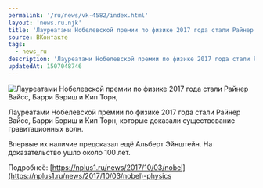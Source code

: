 ```yaml
---
permalink: '/ru/news/vk-4582/index.html'
layout: 'news.ru.njk'
title: 'Лауреатами Нобелевской премии по физике 2017 года стали Райнер Вайсс, Барри Бэриш и Кип Торн, к'
source: ВКонтакте
tags:
  - news_ru
description: 'Лауреатами Нобелевской премии по физике 2017 года стали Райнер Вайсс, Барри Бэриш и Кип Торн,'
updatedAt: 1507048746
---
```

![Лауреатами Нобелевской премии по физике 2017 года стали Райнер Вайсс, Барри Бэриш и Кип Торн,](https://sun9-55.userapi.com/impf/c841138/v841138939/583dc/u_SD_geUdtA.jpg?size=720x322&quality=96&proxy=1&sign=ed87e0c1cf7cc5c33169e306430c6f7c&c_uniq_tag=H1lDKea1gC9duT7Fd3fk8D_kE6OZrQTH574bSiC-94g&type=album)

Лауреатами Нобелевской премии по физике 2017 года стали Райнер Вайсс, Барри Бэриш и Кип Торн, которые доказали существование гравитационных волн.

Впервые их наличие предсказал ещё Альберт Эйнштейн. На доказательство ушло около 100 лет.

Подробнеё: [https://nplus1.ru/news/2017/10/03/nobel](https://nplus1.ru/news/2017/10/03/nobel)-physics
